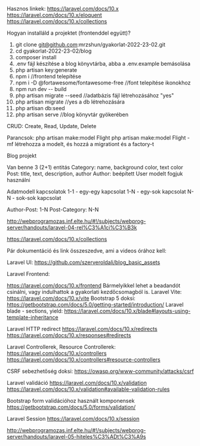 Hasznos linkek:
https://laravel.com/docs/10.x
https://laravel.com/docs/10.x/eloquent
https://laravel.com/docs/10.x/collections

Hogyan installáld a projektet (frontenddel együtt)?

1. git clone git@github.com:mrzshun/gyakorlat-2022-23-02.git
2. cd gyakorlat-2022-23-02/blog 
3. composer install
4. .env fájl készítése a blog könyvtárba, abba a .env.example bemásolása
5. php artisan key:generate
6. npm i //frontend telepítése 
7. npm i -D @fortawesome/fontawesome-free //font telepítése ikonokhoz
8. npm run dev -- build
9. php artisan migrate --seed //adatbázis fájl létrehozásához "yes"
10. php artisan migrate //yes a db létrehozására
11. php artisan db:seed
12. php artisan serve //blog könyvtár gyökerében

CRUD:
Create, Read, Update, Delete

Parancsok:
php artisan make:model Flight
php artisan make:model Flight -mf
létrehozza a modelt, és hozzá a migrationt és a factory-t

Blog projekt

Van benne 3 (2+1) entitás
Category: name, background color, text color
Post: title, text, description, author
Author: beépített User modelt fogjuk használni

Adatmodell kapcsolatok
1-1 - egy-egy kapcsolat
1-N - egy-sok kapcsolat
N-N - sok-sok kapcsolat

Author-Post: 1-N
Post-Category: N-N

http://webprogramozas.inf.elte.hu/#!/subjects/webprog-server/handouts/laravel-04-rel%C3%A1ci%C3%B3k

https://laravel.com/docs/10.x/collections

Pár dokumentáció és link összeszedve, ami a videos órához kell:

Laravel UI:
https://github.com/szerveroldali/blog_basic_assets 

Laravel Frontend:

https://laravel.com/docs/10.x/frontend
Bármelyikkel lehet a beadandót csinálni, vagy indulhattok a gyakorlati kezdőcsomagból is.
Laravel Vite:
https://laravel.com/docs/10.x/vite
Bootstrap 5 doksi:
https://getbootstrap.com/docs/5.0/getting-started/introduction/ 
Laravel blade - sections, yield:
https://laravel.com/docs/10.x/blade#layouts-using-template-inheritance

Laravel HTTP redirect
https://laravel.com/docs/10.x/redirects
https://laravel.com/docs/10.x/responses#redirects

Laravel Controllerek, Resource Controllerek:
https://laravel.com/docs/10.x/controllers
https://laravel.com/docs/10.x/controllers#resource-controllers

CSRF sebezhetőség doksi:
https://owasp.org/www-community/attacks/csrf

Laravel validáció
https://laravel.com/docs/10.x/validation
https://laravel.com/docs/10.x/validation#available-validation-rules

Bootstrap form validációhoz használt komponensek
https://getbootstrap.com/docs/5.0/forms/validation/

Laravel Session
https://laravel.com/docs/10.x/session



http://webprogramozas.inf.elte.hu/#!/subjects/webprog-server/handouts/laravel-05-hiteles%C3%ADt%C3%A9s